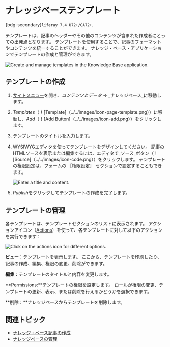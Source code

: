 # ナレッジベーステンプレート

{bdg-secondary}`liferay 7.4 U72+/GA72+`.

テンプレートは、記事のヘッダーやその他のコンテンツが含まれた作成者にとっての出発点となります。 テンプレートを使用することで、記事のフォーマットやコンテンツを統一することができます。 ナレッジ・ベース・アプリケーションでテンプレートの作成と管理ができます。

![Create and manage templates in the Knowledge Base application.](./knowledge-base-templates/images/01.png)

## テンプレートの作成

1. [サイトメニュー](../../images/icon-menu.png)を開き、_コンテンツとデータ_ &rarr; _ナレッジベース_に移動します。

1. *Templates*（！[Template]（../../images/icon-page-template.png））に移動し、_Add_（！[Add Button]（../../images/icon-add.png））をクリックします。

1. テンプレートのタイトルを入力します。

1. WYSIWYGエディタを使ってテンプレートをデザインしてください。 記事のHTMLソースを表示または編集するには、エディタで_ソース_ボタン（！[Source]（../../images/icon-code.png））をクリックします。 テンプレートの権限設定は、フォームの ［権限設定］ セクションで設定することもできます。

   ![Enter a title and content.](./knowledge-base-templates/images/02.png)

1. *Publish*をクリックしてテンプレートの作成を完了します。

## テンプレートの管理

各テンプレートは、テンプレートセクションのリストに表示されます。 アクションアイコン（[Actions](../../images/icon-actions.png)）を使って、各テンプレートに対して以下のアクションを実行できます：

![Click on the actions icon for different options.](./knowledge-base-templates/images/03.png)

**ビュー**：テンプレートを表示します。 ここから、テンプレートを印刷したり、記事の作成、編集、権限の変更、削除ができます。

**編集**：テンプレートのタイトルと内容を変更します。

**Permissions:**テンプレートの権限を設定します。 ロールが権限の変更、テンプレートの更新、表示、または削除を行えるかどうかを選択できます。

**削除：**ナレッジベースからテンプレートを削除します。

## 関連トピック

* [ナレッジ・ベース記事の作成](./creating-knowledge-base-articles.md)
* [ナレッジベースの管理](./managing-the-knowledge-base.md)
